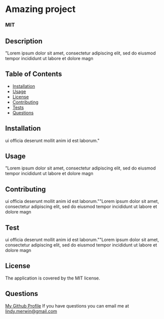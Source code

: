 
  # Amazing project 
  ### MIT
  ## Description
  "Lorem ipsum dolor sit amet, consectetur adipiscing elit, sed do eiusmod tempor incididunt ut labore et dolore magn
  ## Table of Contents
  * [Installation](#installation)
  * [Usage](#usage)
  *  [License](#license)
  * [Contributing](#contributing)
  *  [Tests](#tests)
  * [Questions](#questions)
  ## Installation
  ui officia deserunt mollit anim id est laborum."
  ## Usage
  "Lorem ipsum dolor sit amet, consectetur adipiscing elit, sed do eiusmod tempor incididunt ut labore et dolore magn
  ## Contributing
  ui officia deserunt mollit anim id est laborum.""Lorem ipsum dolor sit amet, consectetur adipiscing elit, sed do eiusmod tempor incididunt ut labore et dolore magn
  ## Test
  ui officia deserunt mollit anim id est laborum.""Lorem ipsum dolor sit amet, consectetur adipiscing elit, sed do eiusmod tempor incididunt ut labore et dolore magn
  ## License
  The application is covered by the MIT license.
  ## Questions
  [My Github Profile](https://github.com/lindyem)
  If you have questions you can email me at lindy.merwin@gmail.com
  